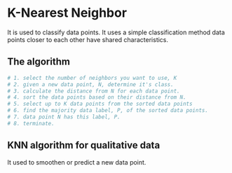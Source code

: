 # K-Nearest Neighbor

It is used to classify data points. It uses a simple classification method
data points closer to each other have shared characteristics.

## The algorithm

```python
# 1. select the number of neighbors you want to use, K
# 2. given a new data point, N, determine it's class.
# 3. calculate the distance from N for each data point.
# 4. sort the data points based on their distance from N.
# 5. select up to K data points from the sorted data points
# 6. find the majority data label, P, of the sorted data points.
# 7. data point N has this label, P.
# 8. terminate.

```

## KNN algorithm for qualitative data

It used to smoothen or predict a new data point.
